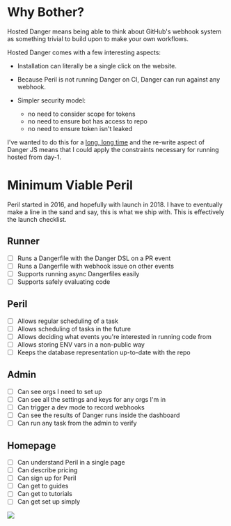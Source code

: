 # Why Bother?

Hosted Danger means being able to think about GitHub's webhook system as something trivial to build upon to make your
own workflows.

Hosted Danger comes with a few interesting aspects:

- Installation can literally be a single click on the website.
- Because Peril is not running Danger on CI, Danger can run against any webhook.
- Simpler security model:

  - no need to consider scope for tokens
  - no need to ensure bot has access to repo
  - no need to ensure token isn't leaked

I've wanted to do this for a [long, long time](https://github.com/danger/danger/issues/42) and the re-write aspect of
Danger JS means that I could apply the constraints necessary for running hosted from day-1.

# Minimum Viable Peril

Peril started in 2016, and hopefully with launch in 2018. I have to eventually make a line in the sand and say, this is
what we ship with. This is effectively the launch checklist.

## Runner

- [ ] Runs a Dangerfile with the Danger DSL on a PR event
- [ ] Runs a Dangerfile with webhook issue on other events
- [ ] Supports running async Dangerfiles easily
- [ ] Supports safely evaluating code

## Peril

- [ ] Allows regular scheduling of a task
- [ ] Allows scheduling of tasks in the future
- [ ] Allows deciding what events you're interested in running code from
- [ ] Allows storing ENV vars in a non-public way
- [ ] Keeps the database representation up-to-date with the repo

## Admin

- [ ] Can see orgs I need to set up
- [ ] Can see all the settings and keys for any orgs I'm in
- [ ] Can trigger a dev mode to record webhooks
- [ ] Can see the results of Danger runs inside the dashboard
- [ ] Can run any task from the admin to verify

## Homepage

- [ ] Can understand Peril in a single page
- [ ] Can describe pricing
- [ ] Can sign up for Peril
- [ ] Can get to guides
- [ ] Can get to tutorials
- [ ] Can get set up simply

![](https://ortastuff.s3.amazonaws.com/gifs/danger.gif)
